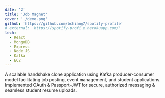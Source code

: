 ```yaml
---
date: '2'
title: 'Job Magnet'
cover: './demo.png'
github: 'https://github.com/bchiang7/spotify-profile'
# external: 'https://spotify-profile.herokuapp.com/'
tech:
  - React
  - MongoDB
  - Express
  - Node JS
  - Kafka
  - EC2
---
```


A scalable handshake clone application using Kafka producer-consumer model facilitating job posting, event management, and student applications. Implemented OAuth & Passport-JWT for secure, authorized messaging & seamless student resume uploads.
